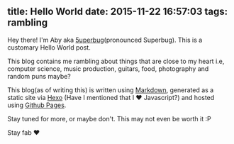 title: Hello World
date: 2015-11-22 16:57:03
tags: rambling
---
Hey there! I'm Aby aka [5uperbug](https://soundcloud.com/5uperbug)(pronounced Superbug). This is a customary Hello World post. 

This blog contains me rambling about things that are close to my heart i.e, computer science, music production, guitars, food, photography and random puns maybe?

This blog(as of writing this) is written using [Markdown](https://en.wikipedia.org/wiki/Markdown), generated as a static site via [Hexo](https://hexo.io) (Have I mentioned that I ♥ Javascript?) and hosted using [Github Pages](https://pages.github.com).

Stay tuned for more, or maybe don't. This may not even be worth it :P

Stay fab ♥
 
